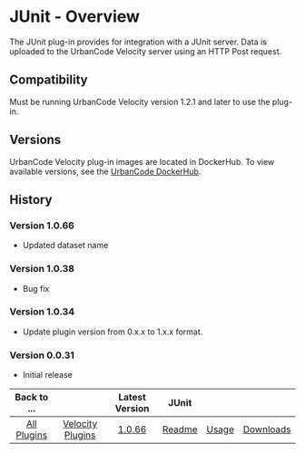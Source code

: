 
# JUnit - Overview

The JUnit plug-in provides for integration with a JUnit server. Data is uploaded to the UrbanCode
Velocity server using an HTTP Post request.

## Compatibility

Must be running UrbanCode Velocity version 1.2.1 and later to use the plug-in.

## Versions

UrbanCode Velocity plug-in images are located in DockerHub. To
view available versions, see the [UrbanCode DockerHub](https://hub.docker.com/r/urbancode/ucv-ext-junit/tags).


## History

### Version 1.0.66

* Updated dataset name

### Version 1.0.38

* Bug fix

### Version 1.0.34

* Update plugin version from 0.x.x to 1.x.x format.

### Version 0.0.31

* Initial release


|Back to ...||Latest Version|JUnit |||
| :---: | :---: | :---: | :---: | :---: | :---: |
|[All Plugins](../../index.md)|[Velocity Plugins](../README.md)|[1.0.66](https://raw.githubusercontent.com/UrbanCode/IBM-UCV-PLUGINS/main/files/ucv-ext-junit/ucv-ext-junit-1.0.66.tar.zip)|[Readme](README.md)|[Usage](usage.md)|[Downloads](downloads.md)|
